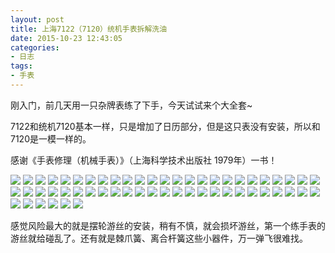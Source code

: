 ```yaml
---
layout: post
title: 上海7122（7120）统机手表拆解洗油
date: 2015-10-23 12:43:05
categories:
- 日志
tags:
- 手表
---
```


刚入门，前几天用一只杂牌表练了下手，今天试试来个大全套~    

7122和统机7120基本一样，只是增加了日历部分，但是这只表没有安装，所以和7120是一模一样的。  


感谢《手表修理（机械手表）》（上海科学技术出版社 1979年）一书！  

![](http://i1328.photobucket.com/albums/w532/xwlogic/IMG_4215_zpshidqwwni.jpg)
![](http://i1328.photobucket.com/albums/w532/xwlogic/IMG_4216_zpsb0pgavlx.jpg)
![](http://i1328.photobucket.com/albums/w532/xwlogic/IMG_4217_zps6vyfacnu.jpg)
![](http://i1328.photobucket.com/albums/w532/xwlogic/IMG_4218_zps7os1fndx.jpg)
![](http://i1328.photobucket.com/albums/w532/xwlogic/IMG_4219_zpsdy2l7nbo.jpg)
![](http://i1328.photobucket.com/albums/w532/xwlogic/IMG_4220_zpsb4axejc2.jpg)
![](http://i1328.photobucket.com/albums/w532/xwlogic/IMG_4221_zpszlsvhqfa.jpg)
![](http://i1328.photobucket.com/albums/w532/xwlogic/IMG_4222_zpsbccxoid9.jpg)
![](http://i1328.photobucket.com/albums/w532/xwlogic/IMG_4223_zpsp7bm7wgg.jpg)
![](http://i1328.photobucket.com/albums/w532/xwlogic/IMG_4224_zps1ysmxkdr.jpg)
![](http://i1328.photobucket.com/albums/w532/xwlogic/IMG_4226_zpszycg5wur.jpg)
![](http://i1328.photobucket.com/albums/w532/xwlogic/IMG_4227_zpsusszsnp7.jpg)
![](http://i1328.photobucket.com/albums/w532/xwlogic/IMG_4228_zpsyo8zaoqs.jpg)
![](http://i1328.photobucket.com/albums/w532/xwlogic/IMG_4229_zpszkv9ckcp.jpg)
![](http://i1328.photobucket.com/albums/w532/xwlogic/IMG_4230_zps2zvolnq9.jpg)
![](http://i1328.photobucket.com/albums/w532/xwlogic/IMG_4231_zpswk0g1bwv.jpg)
![](http://i1328.photobucket.com/albums/w532/xwlogic/IMG_4232_zpscfgfqrwg.jpg)
![](http://i1328.photobucket.com/albums/w532/xwlogic/IMG_4233_zpsysct65hz.jpg)
![](http://i1328.photobucket.com/albums/w532/xwlogic/IMG_4234_zpst8ywbbbs.jpg)
![](http://i1328.photobucket.com/albums/w532/xwlogic/IMG_4235_zpsizrio7dw.jpg)
![](http://i1328.photobucket.com/albums/w532/xwlogic/IMG_4237_zpsxgizmpy2.jpg)
![](http://i1328.photobucket.com/albums/w532/xwlogic/IMG_4238_zpsunzpzhfe.jpg)
![](http://i1328.photobucket.com/albums/w532/xwlogic/IMG_4240_zpsk6exrghk.jpg)
![](http://i1328.photobucket.com/albums/w532/xwlogic/IMG_4241_zpsiqnr14sp.jpg)
![](http://i1328.photobucket.com/albums/w532/xwlogic/IMG_4242_zpsbu0csgml.jpg)
![](http://i1328.photobucket.com/albums/w532/xwlogic/IMG_4243_zpsuznxh8ys.jpg)
![](http://i1328.photobucket.com/albums/w532/xwlogic/IMG_4245_zpsbebke2xb.jpg)
![](http://i1328.photobucket.com/albums/w532/xwlogic/IMG_4246_zpspjkbqqy5.jpg)
![](http://i1328.photobucket.com/albums/w532/xwlogic/IMG_4247_zpsjihhz88b.jpg)
![](http://i1328.photobucket.com/albums/w532/xwlogic/IMG_4248_zpsv7i8jzjz.jpg)
![](http://i1328.photobucket.com/albums/w532/xwlogic/IMG_4249_zpsdfmmgtrg.jpg)
![](http://i1328.photobucket.com/albums/w532/xwlogic/IMG_4250_zps2yzbigz6.jpg)
![](http://i1328.photobucket.com/albums/w532/xwlogic/IMG_4252_zps4fhjkxlr.jpg)
![](http://i1328.photobucket.com/albums/w532/xwlogic/IMG_4255_zpse1hdhzn7.jpg)
![](http://i1328.photobucket.com/albums/w532/xwlogic/IMG_4256_zpsmvwrs98e.jpg)
![](http://i1328.photobucket.com/albums/w532/xwlogic/IMG_4258_zpsnvv0mrjd.jpg)
![](http://i1328.photobucket.com/albums/w532/xwlogic/IMG_4259_zpsb77kps0u.jpg)
![](http://i1328.photobucket.com/albums/w532/xwlogic/IMG_4261_zps9i7nagaq.jpg)
![](http://i1328.photobucket.com/albums/w532/xwlogic/IMG_4262_zpsinomceaa.jpg)
![](http://i1328.photobucket.com/albums/w532/xwlogic/IMG_4263_zpsqytflstv.jpg)
![](http://i1328.photobucket.com/albums/w532/xwlogic/IMG_4264_zpsduu9zxls.jpg)
![](http://i1328.photobucket.com/albums/w532/xwlogic/IMG_4266_zpsqyduvxeg.jpg)
![](http://i1328.photobucket.com/albums/w532/xwlogic/IMG_4267_zpszk8xggpp.jpg)
![](http://i1328.photobucket.com/albums/w532/xwlogic/IMG_4268_zpsy5ohl5nu.jpg)
![](http://i1328.photobucket.com/albums/w532/xwlogic/IMG_4270_zpsonghlkda.jpg)
![](http://i1328.photobucket.com/albums/w532/xwlogic/IMG_4273_zpsoooipc4o.jpg)
![](http://i1328.photobucket.com/albums/w532/xwlogic/IMG_4274_zpsyl5rghek.jpg)
![](http://i1328.photobucket.com/albums/w532/xwlogic/IMG_4275_zpslw968hf2.jpg)
![](http://i1328.photobucket.com/albums/w532/xwlogic/IMG_4276_zpsbs3ymqtc.jpg)
![](http://i1328.photobucket.com/albums/w532/xwlogic/IMG_42761_zpsonbvffnr.jpg)
![](http://i1328.photobucket.com/albums/w532/xwlogic/IMG_4277_zpsvtj3upcs.jpg)
![](http://i1328.photobucket.com/albums/w532/xwlogic/IMG_4278_zpsv69o01gd.jpg)
![](http://i1328.photobucket.com/albums/w532/xwlogic/IMG_4280_zps3eoyeasu.jpg)
![](http://i1328.photobucket.com/albums/w532/xwlogic/IMG_4281_zpsih1awqfs.jpg)
![](http://i1328.photobucket.com/albums/w532/xwlogic/IMG_4285_zpsishcz9ih.jpg)
![](http://i1328.photobucket.com/albums/w532/xwlogic/IMG_4287_zpsex6oqzts.jpg)
  
  
感觉风险最大的就是摆轮游丝的安装，稍有不慎，就会损坏游丝，第一个练手表的游丝就给碰乱了。还有就是棘爪簧、离合杆簧这些小器件，万一弹飞很难找。
